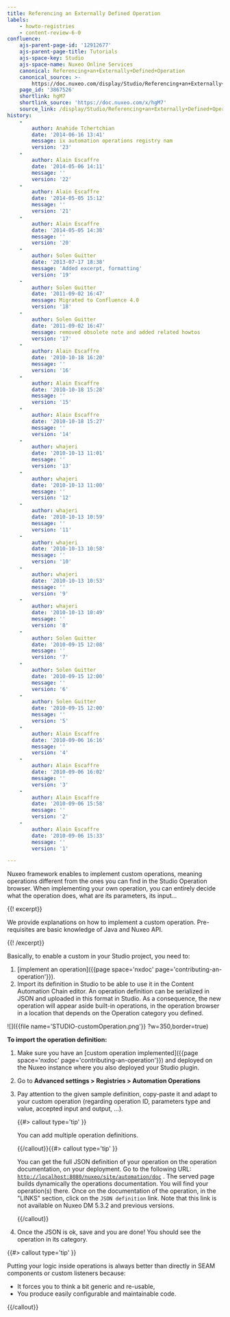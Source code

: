 ```yaml
---
title: Referencing an Externally Defined Operation
labels:
    - howto-registries
    - content-review-6-0
confluence:
    ajs-parent-page-id: '12912677'
    ajs-parent-page-title: Tutorials
    ajs-space-key: Studio
    ajs-space-name: Nuxeo Online Services
    canonical: Referencing+an+Externally+Defined+Operation
    canonical_source: >-
        https://doc.nuxeo.com/display/Studio/Referencing+an+Externally+Defined+Operation
    page_id: '3867526'
    shortlink: hgM7
    shortlink_source: 'https://doc.nuxeo.com/x/hgM7'
    source_link: /display/Studio/Referencing+an+Externally+Defined+Operation
history:
    - 
        author: Anahide Tchertchian
        date: '2014-06-16 13:41'
        message: ix automation operations registry nam
        version: '23'
    - 
        author: Alain Escaffre
        date: '2014-05-06 14:11'
        message: ''
        version: '22'
    - 
        author: Alain Escaffre
        date: '2014-05-05 15:12'
        message: ''
        version: '21'
    - 
        author: Alain Escaffre
        date: '2014-05-05 14:38'
        message: ''
        version: '20'
    - 
        author: Solen Guitter
        date: '2013-07-17 18:38'
        message: 'Added excerpt, formatting'
        version: '19'
    - 
        author: Solen Guitter
        date: '2011-09-02 16:47'
        message: Migrated to Confluence 4.0
        version: '18'
    - 
        author: Solen Guitter
        date: '2011-09-02 16:47'
        message: removed obsolete note and added related howtos
        version: '17'
    - 
        author: Alain Escaffre
        date: '2010-10-18 16:20'
        message: ''
        version: '16'
    - 
        author: Alain Escaffre
        date: '2010-10-18 15:28'
        message: ''
        version: '15'
    - 
        author: Alain Escaffre
        date: '2010-10-18 15:27'
        message: ''
        version: '14'
    - 
        author: whajeri
        date: '2010-10-13 11:01'
        message: ''
        version: '13'
    - 
        author: whajeri
        date: '2010-10-13 11:00'
        message: ''
        version: '12'
    - 
        author: whajeri
        date: '2010-10-13 10:59'
        message: ''
        version: '11'
    - 
        author: whajeri
        date: '2010-10-13 10:58'
        message: ''
        version: '10'
    - 
        author: whajeri
        date: '2010-10-13 10:53'
        message: ''
        version: '9'
    - 
        author: whajeri
        date: '2010-10-13 10:49'
        message: ''
        version: '8'
    - 
        author: Solen Guitter
        date: '2010-09-15 12:08'
        message: ''
        version: '7'
    - 
        author: Solen Guitter
        date: '2010-09-15 12:00'
        message: ''
        version: '6'
    - 
        author: Solen Guitter
        date: '2010-09-15 12:00'
        message: ''
        version: '5'
    - 
        author: Alain Escaffre
        date: '2010-09-06 16:16'
        message: ''
        version: '4'
    - 
        author: Alain Escaffre
        date: '2010-09-06 16:02'
        message: ''
        version: '3'
    - 
        author: Alain Escaffre
        date: '2010-09-06 15:58'
        message: ''
        version: '2'
    - 
        author: Alain Escaffre
        date: '2010-09-06 15:33'
        message: ''
        version: '1'

---
```

Nuxeo framework enables to implement custom operations, meaning operations different from the ones you can find in the Studio Operation browser. When implementing your own operation, you can entirely decide what the operation does, what are its parameters, its input...

{{! excerpt}}

We provide explanations on how to implement a custom operation. Pre-requisites are basic knowledge of Java and Nuxeo API.

{{! /excerpt}}

Basically, to enable a custom in your Studio project, you need to:

1.  [implement an operation]({{page space='nxdoc' page='contributing-an-operation'}}).
2.  Import its definition in Studio to be able to use it in the Content Automation Chain editor.
    An operation definition can be serialized in JSON and uploaded in this format in Studio. As a consequence, the new operation will appear aside built-in operations, in the operation browser in a location that depends on the Operation category you defined.

![]({{file name='STUDIO-customOperation.png'}} ?w=350,border=true)

**To import the operation definition:**

1.  Make sure you have an [custom operation implemented]({{page space='nxdoc' page='contributing-an-operation'}}) and deployed on the Nuxeo instance where you also deployed your Studio plugin.
2.  Go to **Advanced settings > Registries > Automation Operations**
3.  Pay attention to the given sample definition, copy-paste it and adapt to your custom operation (regarding operation ID, parameters type and value, accepted input and output, ...).

    {{#> callout type='tip' }}

    You can add multiple operation definitions.

    {{/callout}}{{#> callout type='tip' }}

    You can get the full JSON definition of your operation on the operation documentation, on your deployment. Go to the following URL: [`http://localhost:8080/nuxeo/site/automation/doc`](http://localhost:8080/nuxeo/site/automation/doc) . The served page builds dynamically the operations documentation. You will find your operation(s) there. Once on the documentation of the operation, in the "LINKS" section, click on the `JSON definition` link. Note that this link is not available on Nuxeo DM 5.3.2 and previous versions.

    {{/callout}}
4.  Once the JSON is ok, save and you are done!
    You should see the operation in its category.

{{#> callout type='tip' }}

Putting your logic inside operations is always better than directly in SEAM components or custom listeners because:

*   It forces you to think a bit generic and re-usable,
*   You produce easily configurable and maintainable code.

{{/callout}}